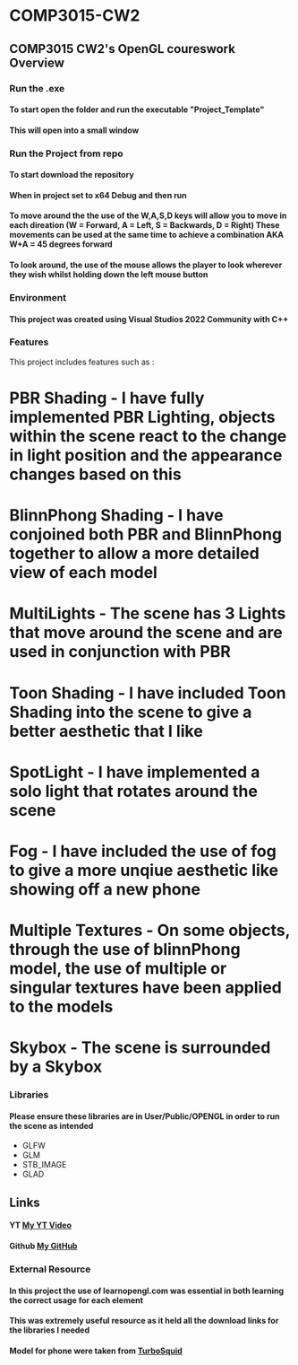 # COMP3015-CW2
## COMP3015 CW2's OpenGL coureswork Overview

### Run the .exe
#### To start open the folder and run the executable "Project_Template"
#### This will open into a small window

### Run the Project from repo
#### To start download the repository
#### When in project set to x64 Debug and then run

#### To move around the the use of the W,A,S,D keys will allow you to move in each direation (W = Forward, A = Left, S = Backwards, D = Right) These movements can be used at the same time to achieve a combination AKA W+A = 45 degrees forward
#### To look around, the use of the mouse allows the player to look wherever they wish whilst holding down the left mouse button

### Environment
#### This project was created using Visual Studios 2022 Community with C++

### Features 

This project includes features such as :
# PBR Shading - I have fully implemented PBR Lighting, objects within the scene react to the change in light position and the appearance changes based on this
# BlinnPhong Shading - I have conjoined both PBR and BlinnPhong together to allow a more detailed view of each model
# MultiLights - The scene has 3 Lights that move around the scene and are used in conjunction with PBR
# Toon Shading - I have included Toon Shading into the scene to give a better aesthetic that I like
# SpotLight - I have implemented a solo light that rotates around the scene
# Fog - I have included the use of fog to give a more unqiue aesthetic like showing off a new phone
# Multiple Textures - On some objects, through the use of blinnPhong model, the use of multiple or singular textures have been applied to the models
# Skybox - The scene is surrounded by a Skybox

### Libraries
#### Please ensure these libraries are in User/Public/OPENGL  in order to run the scene as intended

 - GLFW
 - GLM
 - STB_IMAGE
 - GLAD

## Links

#### YT [My YT Video](https://youtu.be/y9RtyAhR2UI)
#### Github [My GitHub](https://github.com/WillSplaine/COMP3015-WS)

### External Resource

#### In this project the use of learnopengl.com was essential in both learning the correct usage for each element 
#### This was extremely useful resource as it held all the download links for the libraries I needed

#### Model for phone were taken from [TurboSquid](https://www.turbosquid.com/3d-models/iphone13-1942592)

